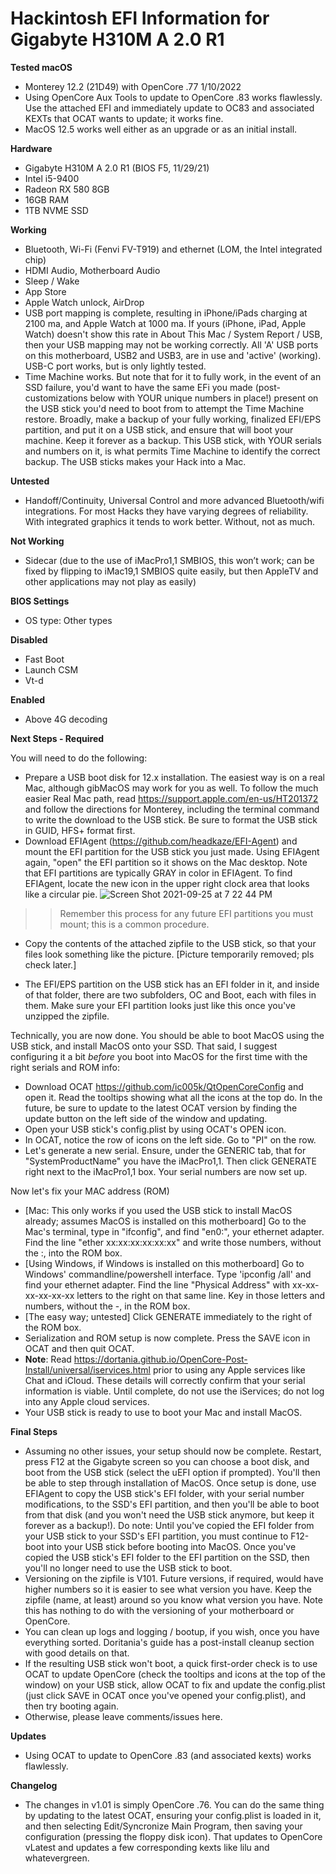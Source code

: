 # Hackintosh EFI Information for Gigabyte H310M A 2.0 R1



**Tested macOS**

* Monterey 12.2 (21D49) with OpenCore .77 1/10/2022
* Using OpenCore Aux Tools to update to OpenCore .83 works flawlessly.  Use the attached EFI and immediately update to OC83 and associated KEXTs that OCAT wants to update; it works fine.  
* MacOS 12.5 works well either as an upgrade or as an initial install.

**Hardware**

* Gigabyte H310M A 2.0 R1 (BIOS F5, 11/29/21)
* Intel i5-9400
* Radeon RX 580 8GB
* 16GB RAM
* 1TB NVME SSD 

**Working**

* Bluetooth, Wi-Fi (Fenvi FV-T919) and ethernet (LOM, the Intel integrated chip)
* HDMI Audio, Motherboard Audio
* Sleep / Wake
* App Store
* Apple Watch unlock, AirDrop
* USB port mapping is complete, resulting in iPhone/iPads charging at 2100 ma, and Apple Watch at 1000 ma.  If yours (iPhone, iPad, Apple Watch) doesn't show this rate in About This Mac / System Report / USB, then your USB mapping may not be working correctly.  All 'A' USB ports on this motherboard, USB2 and USB3, are in use and 'active' (working).  USB-C port works, but is only lightly tested.
* Time Machine works.  But note that for it to fully work, in the event of an SSD failure, you'd want to have the same EFi you made (post-customizations below with YOUR unique numbers in place!) present on the USB stick you'd need to boot from to attempt the Time Machine restore.  Broadly, make a backup of your fully working, finalized EFI/EPS partition, and put it on a USB stick, and ensure that will boot your machine.  Keep it forever as a backup.  This USB stick, with YOUR serials and numbers on it, is what permits Time Machine to identify the correct backup.  The USB sticks makes your Hack into a Mac. 

**Untested**

* Handoff/Continuity, Universal Control and more advanced Bluetooth/wifi integrations.  For most Hacks they have varying degrees of reliability.  With integrated graphics it tends to work better.  Without, not as much.   

**Not Working**

* Sidecar (due to the use of iMacPro1,1 SMBIOS, this won’t work; can be fixed by flipping to iMac19,1 SMBIOS quite easily, but then AppleTV and other applications may not play as easily)

**BIOS Settings**

* OS type: Other types

**Disabled**

* Fast Boot
* Launch CSM
* Vt-d

**Enabled**

* Above 4G decoding

**Next Steps - Required**

You will need to do the following:

* Prepare a USB boot disk for 12.x installation.  The easiest way is on a real Mac, although gibMacOS may work for you as well.  To follow the much easier Real Mac path, read https://support.apple.com/en-us/HT201372 and follow the directions for Monterey, including the terminal command to write the download to the USB stick.  Be sure to format the USB stick in GUID, HFS+ format first.
* Download EFIAgent (https://github.com/headkaze/EFI-Agent) and mount the EFI partition for the USB stick you just made.  Using EFIAgent again, "open" the EFI partition so it shows on the Mac desktop.  Note that EFI partitions are typically GRAY in color in EFIAgent.  To find EFIAgent, locate the new icon in the upper right clock area that looks like a circular pie.  ![Screen Shot 2021-09-25 at 7 22 44 PM](https://user-images.githubusercontent.com/4536776/134790066-27597b9e-a37f-47e0-87f5-d3ebbc2af59f.png)
 >>  Remember this process for any future EFI partitions you must mount; this is a common procedure.
* Copy the contents of the attached zipfile to the USB stick, so that your files look something like the picture.  [Picture temporarily removed; pls check later.]

* The EFI/EPS partition on the USB stick has an EFI folder in it, and inside of that folder, there are two subfolders, OC and Boot, each with files in them.  Make sure your EFI partition looks just like this once you've unzipped the zipfile.

Technically, you are now done.  You should be able to boot MacOS using the USB stick, and install MacOS onto your SSD.  That said, I suggest configuring it a bit *before* you boot into MacOS for the first time with the right serials and ROM info:

* Download OCAT https://github.com/ic005k/QtOpenCoreConfig and open it.  Read the tooltips showing what all the icons at the top do.  In the future, be sure to update to the latest OCAT version by finding the update button on the left side of the window and updating.  
* Open your USB stick's config.plist by using OCAT's OPEN icon.
* In OCAT, notice the row of icons on the left side.  Go to "PI" on the row.
* Let's generate a new serial.  Ensure, under the GENERIC tab, that for "SystemProductName" you have the iMacPro1,1.  Then click GENERATE right next to the iMacPro1,1 box.  Your serial numbers are now set up.

Now let's fix your MAC address (ROM)

* [Mac: This only works if you used the USB stick to install MacOS already; assumes MacOS is installed on this motherboard] Go to the Mac's terminal, type in "ifconfig", and find "en0:", your ethernet adapter.  Find the line "ether xx:xx:xx:xx:xx:xx" and write those numbers, without the :, into the ROM box.  
* [Using Windows, if Windows is installed on this motherboard] Go to Windows' commandline/powershell interface.  Type 'ipconfig /all' and find your ethernet adapter.  Find the line "Physical Address" with xx-xx-xx-xx-xx-xx letters to the right on that same line.  Key in those letters and numbers, without the -, in the ROM box.
* [The easy way; untested] Click GENERATE immediately to the right of the ROM box.
* Serialization and ROM setup is now complete.  Press the SAVE icon in OCAT and then quit OCAT.
* **Note**:  Read https://dortania.github.io/OpenCore-Post-Install/universal/iservices.html prior to using any Apple services like Chat and iCloud.  These details will correctly confirm that your serial information is viable.  Until complete, do not use the iServices; do not log into any Apple cloud services.
* Your USB stick is ready to use to boot your Mac and install MacOS.  

**Final Steps**

* Assuming no other issues, your setup should now be complete.  Restart, press F12 at the Gigabyte screen so you can choose a boot disk, and boot from the USB stick (select the uEFI option if prompted).  You'll then be able to step through installation of MacOS.  Once setup is done, use EFIAgent to copy the USB stick's EFI folder, with your serial number modifications, to the SSD's EFI partition, and then you'll be able to boot from that disk (and you won't need the USB stick anymore, but keep it forever as a backup!). Do note:  Until you've copied the EFI folder from your USB stick to your SSD's EFI partition, you must continue to F12-boot into your USB stick before booting into MacOS.  Once you've copied the USB stick's EFI folder to the EFI partition on the SSD, then you'll no longer need to use the USB stick to boot.  
* Versioning on the zipfile is V101.  Future versions, if required, would have higher numbers so it is easier to see what version you have.  Keep the zipfile (name, at least) around so you know what version you have.  Note this has nothing to do with the versioning of your motherboard or OpenCore.
* You can clean up logs and logging / bootup, if you wish, once you have everything sorted.  Doritania's guide has a post-install cleanup section with good details on that.
* If the resulting USB stick won't boot, a quick first-order check is to use OCAT to update OpenCore (check the tooltips and icons at the top of the window) on your USB stick, allow OCAT to fix and update the config.plist (just click SAVE in OCAT once you've opened your config.plist), and then try booting again.  
* Otherwise, please leave comments/issues here.

**Updates**

* Using OCAT to update to OpenCore .83 (and associated kexts) works flawlessly.  

**Changelog**

* The changes in v1.01 is simply OpenCore .76.  You can do the same thing by updating to the latest OCAT, ensuring your config.plist is loaded in it, and then selecting Edit/Syncronize Main Program, then saving your configuration (pressing the floppy disk icon).  That updates to OpenCore vLatest and updates a few corresponding kexts like lilu and whatevergreen.  

